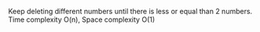 Keep deleting different numbers until there is less or equal than 2 numbers.  
Time complexity O(n), Space complexity O(1)